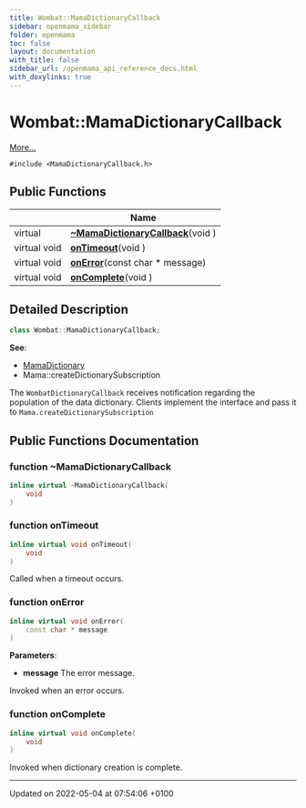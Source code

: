 ```yaml
---
title: Wombat::MamaDictionaryCallback
sidebar: openmama_sidebar
folder: openmama
toc: false
layout: documentation
with_title: false
sidebar_url: /openmama_api_reference_docs.html
with_doxylinks: true
---
```


# Wombat::MamaDictionaryCallback



 [More...](#detailed-description)


`#include <MamaDictionaryCallback.h>`

## Public Functions

|                | Name           |
| -------------- | -------------- |
| virtual | **[~MamaDictionaryCallback](classWombat_1_1MamaDictionaryCallback.html#function-~mamadictionarycallback)**(void ) |
| virtual void | **[onTimeout](classWombat_1_1MamaDictionaryCallback.html#function-ontimeout)**(void ) |
| virtual void | **[onError](classWombat_1_1MamaDictionaryCallback.html#function-onerror)**(const char * message) |
| virtual void | **[onComplete](classWombat_1_1MamaDictionaryCallback.html#function-oncomplete)**(void ) |

## Detailed Description

```cpp
class Wombat::MamaDictionaryCallback;
```


**See**: 

  * [MamaDictionary](classWombat_1_1MamaDictionary.html)
  * Mama::createDictionarySubscription 


The `WombatDictionaryCallback` receives notification regarding the population of the data dictionary. Clients implement the interface and pass it to `Mama.createDictionarySubscription`

## Public Functions Documentation

### function ~MamaDictionaryCallback

```cpp
inline virtual ~MamaDictionaryCallback(
    void 
)
```


### function onTimeout

```cpp
inline virtual void onTimeout(
    void 
)
```


Called when a timeout occurs. 


### function onError

```cpp
inline virtual void onError(
    const char * message
)
```


**Parameters**: 

  * **message** The error message. 


Invoked when an error occurs. 


### function onComplete

```cpp
inline virtual void onComplete(
    void 
)
```


Invoked when dictionary creation is complete. 


-------------------------------

Updated on 2022-05-04 at 07:54:06 +0100